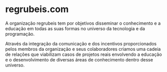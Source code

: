 # regrubeis.com
A organização regrubeis tem por objetivos disseminar o conhecimento e a educação em todas as suas formas no universo da tecnologia e da programação. 

Através da integração da comunicação e dos incentivos proporcionados pelos membros da organização e seus colaboradores criamos uma cadeia de relações que viabilizam casos de projetos reais envolvendo a educação e o desenvolvimento de diversas áreas de conhecimento dentro desse universo.